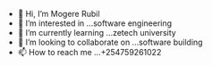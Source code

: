 - 👋 Hi, I’m Mogere Rubil
- 👀 I’m interested in ...software  engineering
- 🌱 I’m currently learning ...zetech university
- 💞️ I’m looking to collaborate on ...software building
- 📫 How to reach me ...+254759261022

<!---
Rubil-mogere/Rubil-mogere is a ✨ special ✨ repository because its `README.md` (this file) appears on your GitHub profile.
You can click the Preview link to take a look at your changes.
--->
